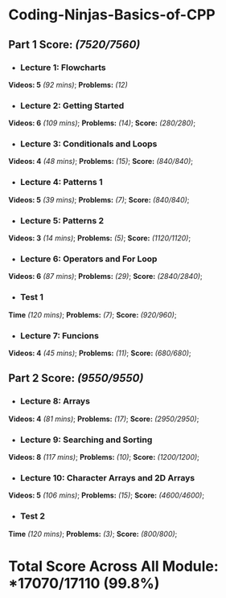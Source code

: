 # Coding-Ninjas-Basics-of-CPP

 ## Part 1 **Score:** *(7520/7560)* 
 
 * ### Lecture 1: Flowcharts
 **Videos: 5** *(92 mins)*;
 **Problems:** *(12)*
  
 * ### Lecture 2: Getting Started
 **Videos: 6** *(109 mins)*;
 **Problems:** *(14)*;
 **Score:** *(280/280)*;
 
 * ### Lecture 3: Conditionals and Loops
 **Videos: 4** *(48 mins)*;
 **Problems:** *(15)*;
 **Score:** *(840/840)*;
 
 * ### Lecture 4: Patterns 1
 **Videos: 5** *(39 mins)*;
 **Problems:** *(7)*;
 **Score:** *(840/840)*;
 
 * ### Lecture 5: Patterns 2
 **Videos: 3** *(14 mins)*;
 **Problems:** *(5)*;
 **Score:** *(1120/1120)*;
 
 * ### Lecture 6: Operators and For Loop
 **Videos: 6** *(87 mins)*;
 **Problems:** *(29)*;
 **Score:** *(2840/2840)*;
  
 * ### Test 1
 **Time** *(120 mins)*;
 **Problems:** *(7)*;
 **Score:** *(920/960)*;
 
 * ### Lecture 7: Funcions
 **Videos: 4** *(45 mins)*;
 **Problems:** *(11)*;
 **Score:** *(680/680)*;
 
  ## Part 2 **Score:** *(9550/9550)*
  
 * ### Lecture 8: Arrays
 **Videos: 4** *(81 mins)*;
 **Problems:** *(17)*;
 **Score:** *(2950/2950)*;
 
 * ### Lecture 9: Searching and Sorting
 **Videos: 8** *(117 mins)*;
 **Problems:** *(10)*;
 **Score:** *(1200/1200)*;
 
 * ### Lecture 10: Character Arrays and 2D Arrays
 **Videos: 5** *(106 mins)*;
 **Problems:** *(15)*;
 **Score:** *(4600/4600)*;
 
 * ### Test 2
 **Time** *(120 mins)*;
 **Problems:** *(3)*;
 **Score:** *(800/800)*;
 
 # Total Score Across All Module: *17070/17110 (99.8%)

